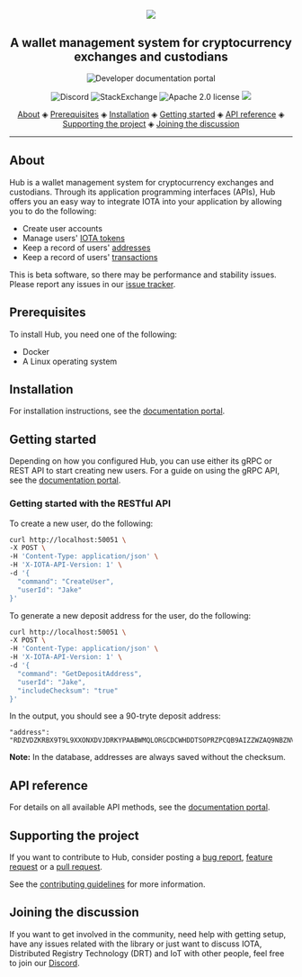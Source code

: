 <h1 align="center">
  <br>
  <a href="https://docs.iota.org/docs/wallets/0.1/hub/introduction/overview"><img src="hub.png"></a>
</h1>

<h2 align="center">A wallet management system for cryptocurrency exchanges and custodians</h2>

<p align="center">
    <a href="https://docs.iota.org/docs/wallets/0.1/hub/introduction/overview" style="text-decoration:none;">
    <img src="https://img.shields.io/badge/Documentation%20portal-blue.svg?style=for-the-badge" alt="Developer documentation portal">
</p>
<p align="center">
  <a href="https://discord.iota.org/" style="text-decoration:none;"><img src="https://img.shields.io/badge/Discord-9cf.svg?logo=discord" alt="Discord"></a>
    <a href="https://iota.stackexchange.com/" style="text-decoration:none;"><img src="https://img.shields.io/badge/StackExchange-9cf.svg?logo=stackexchange" alt="StackExchange"></a>
    <a href="https://raw.githubusercontent.com/iotaledger/hub/master/LICENSE" style="text-decoration:none;"><img src="https://img.shields.io/github/license/iotaledger/hub.svg" alt="Apache 2.0 license"></a>
    <a href="https://github.com/iotaledger/hub/actions" style="text-decoration:none;"><img src="https://github.com/iotaledger/hub/workflows/Test/badge.svg"></a>
</p>

<p align="center">
  <a href="#about">About</a> ◈
  <a href="#prerequisites">Prerequisites</a> ◈
  <a href="#installation">Installation</a> ◈
  <a href="#getting-started">Getting started</a> ◈
  <a href="#api-reference">API reference</a> ◈
  <a href="#supporting-the-project">Supporting the project</a> ◈
  <a href="#joining-the-discussion">Joining the discussion</a> 
</p>

---

## About

Hub is a wallet management system for cryptocurrency exchanges and custodians. Through its application programming interfaces (APIs), Hub offers you an easy way to integrate IOTA into your application by allowing you to do the following:

- Create user accounts
- Manage users' [IOTA tokens](root://getting-started/0.1/clients/token.md)
- Keep a record of users' [addresses](root://getting-started/0.1/clients/addresses.md)
- Keep a record of users' [transactions](root://getting-started/0.1/transactions/transactions.md)

This is beta software, so there may be performance and stability issues.
Please report any issues in our [issue tracker](https://github.com/iotaledger/hub/issues/new).

## Prerequisites

To install Hub, you need one of the following:

- Docker
- A Linux operating system

## Installation

For installation instructions, see the [documentation portal](https://docs.iota.org/docs/wallets/0.1/hub/how-to-guides/install-hub).

## Getting started

Depending on how you configured Hub, you can use either its gRPC or REST API to start creating new users.
For a guide on using the gRPC API, see the [documentation portal](https://docs.iota.org/docs/wallets/0.1/hub/how-to-guides/get-started-with-grpc-api).

### Getting started with the RESTful API

To create a new user, do the following:

```bash
curl http://localhost:50051 \
-X POST \
-H 'Content-Type: application/json' \
-H 'X-IOTA-API-Version: 1' \
-d '{
  "command": "CreateUser",
  "userId": "Jake"
}'
```
To generate a new deposit address for the user, do the following:

```bash
curl http://localhost:50051 \
-X POST \
-H 'Content-Type: application/json' \
-H 'X-IOTA-API-Version: 1' \
-d '{
  "command": "GetDepositAddress",
  "userId": "Jake",
  "includeChecksum": "true"
}'
```
In the output, you should see a 90-tryte deposit address:

```
"address": "RDZVDZKRBX9T9L9XXONXDVJDRKYPAABWMQLORGCDCWHDDTSOPRZPCQB9AIZZWZAQ9NBZNVUUUSPQHRGWDYZUVP9WSC"
```

**Note:** In the database, addresses are always saved without the checksum.

## API reference

For details on all available API methods, see the [documentation portal](https://docs.iota.works/docs/wallets/0.1/hub/references/restful-api-reference).

## Supporting the project

If you want to contribute to Hub, consider posting a [bug report](https://github.com/iotaledger/hub/issues/new), [feature request](https://github.com/iotaledger/hub/issues/new) or a [pull request](https://github.com/iotaledger/hub/pulls/).

See the [contributing guidelines](CONTRIBUTING.md) for more information.

## Joining the discussion

If you want to get involved in the community, need help with getting setup, have any issues related with the library or just want to discuss IOTA, Distributed Registry Technology (DRT) and IoT with other people, feel free to join our [Discord](https://discord.iota.org/).
